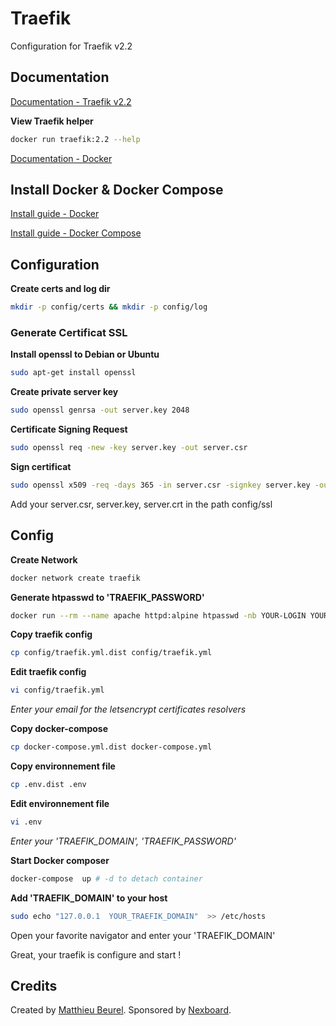 # Traefik

Configuration for Traefik v2.2

## Documentation

[Documentation - Traefik v2.2](https://doc.traefik.io/traefik/v2.2/)

**View Traefik helper**
```bash
docker run traefik:2.2 --help
```

[Documentation - Docker](https://docs.docker.com/)

## Install Docker & Docker Compose
[Install guide - Docker](https://docs.docker.com/engine/install/)

[Install guide - Docker Compose](https://docs.docker.com/compose/install/) 

## Configuration

**Create certs and log dir**
```bash
mkdir -p config/certs && mkdir -p config/log
```

### Generate Certificat SSL

**Install openssl to Debian or Ubuntu**
```bash
sudo apt-get install openssl
```

**Create private server key**
```bash
sudo openssl genrsa -out server.key 2048
```

**Certificate Signing Request**
```bash
sudo openssl req -new -key server.key -out server.csr
```

**Sign certificat**
```bash
sudo openssl x509 -req -days 365 -in server.csr -signkey server.key -out server.crt
```

Add your server.csr, server.key, server.crt in the path config/ssl

## Config

**Create Network**
```bash
docker network create traefik
```

**Generate htpasswd to 'TRAEFIK_PASSWORD'**
```bash
docker run --rm --name apache httpd:alpine htpasswd -nb YOUR-LOGIN YOUR-PASSWORD
```

**Copy traefik config**
```bash
cp config/traefik.yml.dist config/traefik.yml
```

**Edit traefik config**
```bash
vi config/traefik.yml
```
_Enter your email for the letsencrypt certificates resolvers_

**Copy docker-compose**
```bash
cp docker-compose.yml.dist docker-compose.yml
```

**Copy environnement file**
```bash
cp .env.dist .env
```

**Edit environnement file**
```bash
vi .env
```
_Enter your 'TRAEFIK_DOMAIN', 'TRAEFIK_PASSWORD'_

**Start Docker composer**
```bash
docker-compose  up # -d to detach container
```

**Add 'TRAEFIK_DOMAIN' to your host**
```bash
sudo echo "127.0.0.1  YOUR_TRAEFIK_DOMAIN"  >> /etc/hosts
```
Open your favorite navigator and enter your 'TRAEFIK_DOMAIN'

Great, your traefik is configure and start !

## Credits

Created by [Matthieu Beurel](https://www.mbeurel.com). Sponsored by [Nexboard](https://www.nexboard.fr).